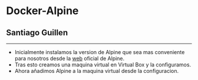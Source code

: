 # Docker-Alpine
## Santiago Guillen
***
- Inicialmente instalamos la version de Alpine que sea mas conveniente para nosotros desde la [web](https://alpinelinux.org/downloads/ "Instalar Alpine") oficial de Alpine.
- Tras esto creamos una maquina virtual en Virtual Box y la configuramos.
- Ahora añadimos Alpine a la maquina virtual desde la configuracion.

